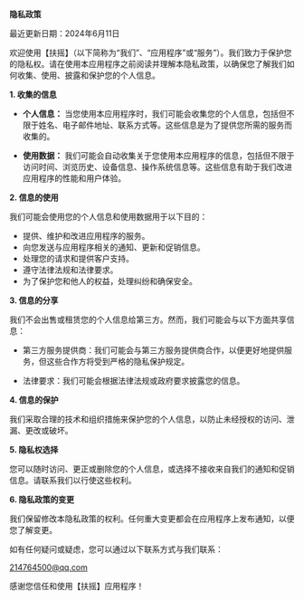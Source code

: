 **隐私政策**

最近更新日期：2024年6月11日

欢迎使用【扶摇】（以下简称为“我们”、“应用程序”或“服务”）。我们致力于保护您的隐私权。请在使用本应用程序之前阅读并理解本隐私政策，以确保您了解我们如何收集、使用、披露和保护您的个人信息。

**1. 收集的信息**

- **个人信息：** 当您使用本应用程序时，我们可能会收集您的个人信息，包括但不限于姓名、电子邮件地址、联系方式等。这些信息是为了提供您所需的服务而收集的。

- **使用数据：** 我们可能会自动收集关于您使用本应用程序的信息，包括但不限于访问时间、浏览历史、设备信息、操作系统信息等。这些信息有助于我们改进应用程序的性能和用户体验。

**2. 信息的使用**

我们可能会使用您的个人信息和使用数据用于以下目的：

- 提供、维护和改进应用程序的服务。
- 向您发送与应用程序相关的通知、更新和促销信息。
- 处理您的请求和提供客户支持。
- 遵守法律法规和法律要求。
- 为了保护您和他人的权益，处理纠纷和确保安全。

**3. 信息的分享**

我们不会出售或租赁您的个人信息给第三方。然而，我们可能会与以下方面共享信息：

- 第三方服务提供商：我们可能会与第三方服务提供商合作，以便更好地提供服务，但这些合作方将受到严格的隐私保护规定。

- 法律要求：我们可能会根据法律法规或政府要求披露您的信息。

**4. 信息的保护**

我们采取合理的技术和组织措施来保护您的个人信息，以防止未经授权的访问、泄漏、更改或破坏。

**5. 隐私权选择**

您可以随时访问、更正或删除您的个人信息，或选择不接收来自我们的通知和促销信息。请联系我们以行使这些权利。

**6. 隐私政策的变更**

我们保留修改本隐私政策的权利。任何重大变更都会在应用程序上发布通知，以便您了解变更。

如有任何疑问或疑虑，您可以通过以下联系方式与我们联系：

214764500@qq.com

感谢您信任和使用【扶摇】应用程序！
